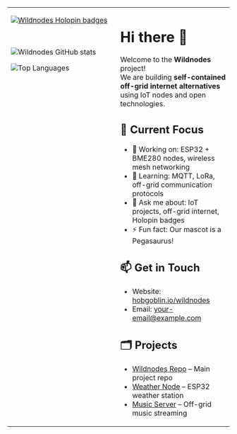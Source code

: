 <table>
<tr>
<td width="220" valign="top">

<!-- Holopin badge -->
[![Wildnodes Holopin badges](https://holopin.me/wildnodes)](https://holopin.io/@wildnodes)

<br>

<!-- GitHub stats -->
![Wildnodes GitHub stats](https://github-readme-stats.vercel.app/api?username=wildnodes&show_icons=true&theme=radical&hide_border=true)

![Top Languages](https://github-readme-stats.vercel.app/api/top-langs/?username=wildnodes&layout=compact&hide_border=true)

</td>
<td valign="top" style="padding-left: 20px;">

# Hi there 👋

Welcome to the **Wildnodes** project!  
We are building **self-contained off-grid internet alternatives** using IoT nodes and open technologies.

## 🔧 Current Focus
- 🔭 Working on: ESP32 + BME280 nodes, wireless mesh networking  
- 🌱 Learning: MQTT, LoRa, off-grid communication protocols  
- 💬 Ask me about: IoT projects, off-grid internet, Holopin badges  
- ⚡ Fun fact: Our mascot is a Pegasaurus!

## 📫 Get in Touch
- Website: [hobgoblin.io/wildnodes](https://hobgoblin.io/wildnodes)  
- Email: your-email@example.com

## 🗂 Projects
- [Wildnodes Repo](https://github.com/wildnodes/Wildnodes) – Main project repo  
- [Weather Node](https://github.com/wildnodes/weather-node) – ESP32 weather station  
- [Music Server](https://github.com/wildnodes/music-server) – Off-grid music streaming

</td>
</tr>
</table>
